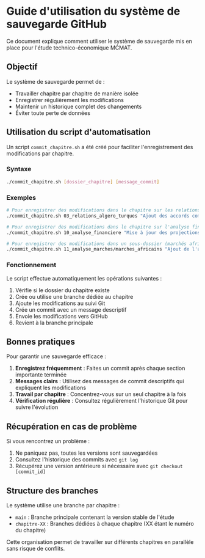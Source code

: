 # Guide d'utilisation du système de sauvegarde GitHub

Ce document explique comment utiliser le système de sauvegarde mis en place pour l'étude technico-économique MCMAT.

## Objectif

Le système de sauvegarde permet de :
- Travailler chapitre par chapitre de manière isolée
- Enregistrer régulièrement les modifications
- Maintenir un historique complet des changements
- Éviter toute perte de données

## Utilisation du script d'automatisation

Un script `commit_chapitre.sh` a été créé pour faciliter l'enregistrement des modifications par chapitre.

### Syntaxe

```bash
./commit_chapitre.sh [dossier_chapitre] [message_commit]
```

### Exemples

```bash
# Pour enregistrer des modifications dans le chapitre sur les relations algéro-turques
./commit_chapitre.sh 03_relations_algero_turques "Ajout des accords commerciaux récents"

# Pour enregistrer des modifications dans le chapitre sur l'analyse financière
./commit_chapitre.sh 10_analyse_financiere "Mise à jour des projections financières"

# Pour enregistrer des modifications dans un sous-dossier (marchés africains)
./commit_chapitre.sh 11_analyse_marches/marches_africains "Ajout de l'analyse du marché nigérian"
```

### Fonctionnement

Le script effectue automatiquement les opérations suivantes :
1. Vérifie si le dossier du chapitre existe
2. Crée ou utilise une branche dédiée au chapitre
3. Ajoute les modifications au suivi Git
4. Crée un commit avec un message descriptif
5. Envoie les modifications vers GitHub
6. Revient à la branche principale

## Bonnes pratiques

Pour garantir une sauvegarde efficace :

1. **Enregistrez fréquemment** : Faites un commit après chaque section importante terminée
2. **Messages clairs** : Utilisez des messages de commit descriptifs qui expliquent les modifications
3. **Travail par chapitre** : Concentrez-vous sur un seul chapitre à la fois
4. **Vérification régulière** : Consultez régulièrement l'historique Git pour suivre l'évolution

## Récupération en cas de problème

Si vous rencontrez un problème :

1. Ne paniquez pas, toutes les versions sont sauvegardées
2. Consultez l'historique des commits avec `git log`
3. Récupérez une version antérieure si nécessaire avec `git checkout [commit_id]`

## Structure des branches

Le système utilise une branche par chapitre :
- `main` : Branche principale contenant la version stable de l'étude
- `chapitre-XX` : Branches dédiées à chaque chapitre (XX étant le numéro du chapitre)

Cette organisation permet de travailler sur différents chapitres en parallèle sans risque de conflits.

